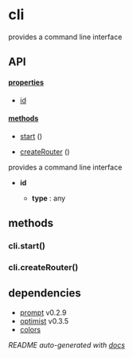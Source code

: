 # cli

provides a command line interface

## API

#### [properties](#cli-properties)

  - [id](#cli-properties-id)


#### [methods](#cli-methods)

  - [start](#cli-methods-start) ()

  - [createRouter](#cli-methods-createRouter) ()


provides a command line interface

- **id** 

  - **type** : any


<a name="cli-methods"></a> 

## methods 

<a name="cli-methods-start"></a> 

### cli.start()

<a name="cli-methods-createRouter"></a> 

### cli.createRouter()


## dependencies 
- [prompt](http://npmjs.org/package/prompt) v0.2.9
- [optimist](http://npmjs.org/package/optimist) v0.3.5
- [colors](http://npmjs.org/package/colors)

*README auto-generated with [docs](https://github.com/bigcompany/resources/tree/master/docs)*